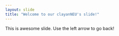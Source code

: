 ```yaml
---
layout: slide
title: "Welcome to our clayanNEU's slide!"
---
```

This is awesome slide.
Use the left arrow to go back!
